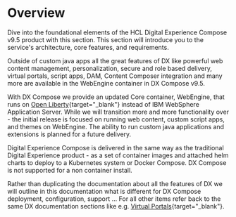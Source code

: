 # Overview

Dive into the foundational elements of the HCL Digital Experience Compose v9.5 product with this section. This section will introduce you to the service's architecture, core features, and requirements.

Outside of custom java apps all the great features of DX like powerful web content management, personalization, secure and role based delivery, virtual portals, script apps, DAM, Content Composer integration and many more are available in the WebEngine container in DX Compose v9.5.

With DX Compose we provide an updated Core container, WebEngine, that runs on [Open Liberty](https://openliberty.io/){target="_blank"} instead of IBM WebSphere Application Server. While we will transition more and more functionality over - the initial release is focused on running web content, custom script apps, and themes on WebEngine. The ability to run custom java applications and extensions is planned for a future delivery.

Digital Experience Compose is delivered in the same way as the traditional Digital Experience product - as a set of container images and attached helm charts to deploy to a Kubernetes system or Docker Compose. DX Compose is not supported for a non container install.

Rather than duplicating the documentation about all the features of DX we will outline in this documentation what is different for DX Compose deployment, configuration, support ... For all other items refer back to the same DX documentation sections like e.g. [Virtual Portals](https://opensource.hcltechsw.com/digital-experience/latest/build_sites/virtual_portal/){target="_blank"}.